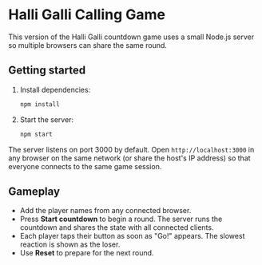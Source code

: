 # Halli Galli Calling Game

This version of the Halli Galli countdown game uses a small Node.js server so multiple browsers can share the same round.

## Getting started

1. Install dependencies:

   ```bash
   npm install
   ```

2. Start the server:

   ```bash
   npm start
   ```

The server listens on port 3000 by default. Open `http://localhost:3000` in any browser on the same network (or share the host's IP address) so that everyone connects to the same game session.

## Gameplay

- Add the player names from any connected browser.
- Press **Start countdown** to begin a round. The server runs the countdown and shares the state with all connected clients.
- Each player taps their button as soon as "Go!" appears. The slowest reaction is shown as the loser.
- Use **Reset** to prepare for the next round.
